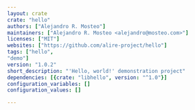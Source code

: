```yaml
---
layout: crate
crate: "hello"
authors: ["Alejandro R. Mosteo"]
maintainers: ["Alejandro R. Mosteo <alejandro@mosteo.com>"]
licenses: ["MIT"]
websites: ["https://github.com/alire-project/hello"]
tags: ["hello",
"demo"]
version: "1.0.2"
short_description: "'Hello, world!' demonstration project"
dependencies: [{crate: "libhello", version: "^1.0"}]
configuration_variables: []
configuration_values: []

---
```



